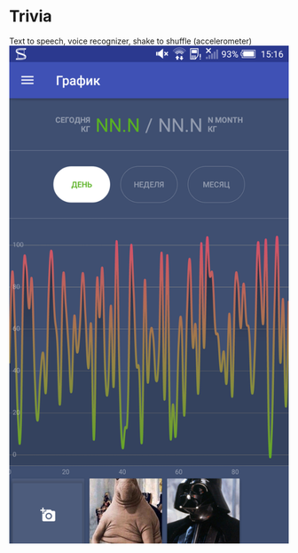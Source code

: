 # Trivia
Text to speech, voice recognizer, shake to shuffle (accelerometer)
![Alt text](https://github.com/CantadorRDA/dietApp/blob/master/screencap.png "title") 
